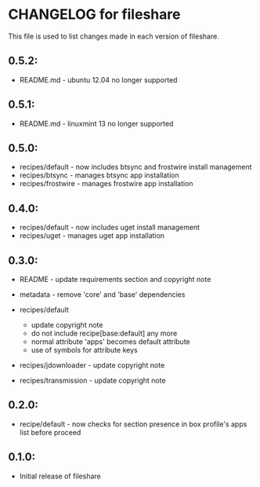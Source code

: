 # CHANGELOG for fileshare

This file is used to list changes made in each version of fileshare.

## 0.5.2:

* README.md - ubuntu 12.04 no longer supported

## 0.5.1:

* README.md - linuxmint 13 no longer supported

## 0.5.0:

* recipes/default   - now includes btsync and frostwire install management
* recipes/btsync    - manages btsync app installation
* recipes/frostwire - manages frostwire app installation

## 0.4.0:

* recipes/default - now includes uget install management
* recipes/uget    - manages uget app installation

## 0.3.0:

* README   - update requirements section and copyright note
* metadata - remove 'core' and 'base' dependencies

* recipes/default

  - update copyright note
  - do not include recipe[base:default] any more
  - normal attribute 'apps' becomes default attribute
  - use of symbols for attribute keys

* recipes/jdownloader  - update copyright note
* recipes/transmission - update copyright note

## 0.2.0:

* recipe/default - now checks for section presence in box profile's apps list before proceed

## 0.1.0:

* Initial release of fileshare

